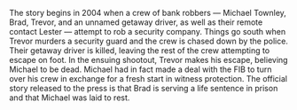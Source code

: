 The story begins in 2004 when a crew of bank robbers — Michael Townley, Brad, Trevor, and an unnamed getaway driver, as well as their remote contact Lester — attempt to rob a security company. Things go south when Trevor murders a security guard and the crew is chased down by the police. Their getaway driver is killed, leaving the rest of the crew attempting to escape on foot. In the ensuing shootout, Trevor makes his escape, believing Michael to be dead. Michael had in fact made a deal with the FIB to turn over his crew in exchange for a fresh start in witness protection. The official story released to the press is that Brad is serving a life sentence in prison and that Michael was laid to rest.

